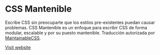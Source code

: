 # CSS Mantenible

Escribe CSS sin preocuparte que los estilos pre-existentes puedan causar problemas. CSS Mantenible es un enfoque para escribir CSS de forma modular, escalable y por su puesto mantenible. Traducción autorizada por [MaintainableCSS](http://maintainablecss.com).

[Visit website](http://maintainablecss.com)